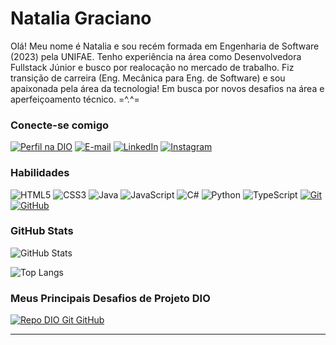 # Natalia Graciano

Olá! Meu nome é Natalia e sou recém formada em Engenharia de Software (2023) pela UNIFAE. Tenho experiência na área como Desenvolvedora Fullstack Júnior e busco por realocação no mercado de trabalho. Fiz transição de carreira (Eng. Mecânica para Eng. de Software) e sou apaixonada pela área da tecnologia! Em busca por novos desafios na área e aperfeiçoamento técnico.  =^.^=

### Conecte-se comigo

[![Perfil na DIO](https://img.shields.io/badge/-Meu%20Perfil%20na%20DIO-9400D3?style=for-the-badge)](https://web.dio.me/users/nataliavgraciano/)
[![E-mail](https://img.shields.io/badge/-Email-FFF?style=for-the-badge&logo=microsoft-outlook&logoColor=30A3DC)](mailto:natalia-graciano@hotmail.com)
[![LinkedIn](https://img.shields.io/badge/-LinkedIn-1E90FF?style=for-the-badge&logo=linkedin&logoColor=FFF)](https://www.linkedin.com/in/natalia-graciano-219b7683/)
[![Instagram](https://img.shields.io/badge/Instagram-F08080?style=for-the-badge&logo=instagram)](https://www.instagram.com/nat_graciano/)

### Habilidades

![HTML5](https://img.shields.io/badge/HTML-F0E68C?style=for-the-badge&logo=html5&logoColor=FF8C00)
![CSS3](https://img.shields.io/badge/CSS3-FFA07A?style=for-the-badge&logo=css3&logoColor=E94D5F)
![Java](https://img.shields.io/badge/Java-B22222?style=for-the-badge&logo=java)
![JavaScript](https://img.shields.io/badge/JavaScript-DAA520?style=for-the-badge&logo=javascript&logoColor=FFD700)
![C#](https://img.shields.io/badge/C%23-8B008B?style=for-the-badge&logo=c-sharp&logoColor=fff)
![Python](https://img.shields.io/badge/Python-1E90FF?style=for-the-badge&logo=python)
![TypeScript](https://img.shields.io/badge/TypeScript-FFF?style=for-the-badge&logo=typescript)
[![Git](https://img.shields.io/badge/Git-FFC0CB?style=for-the-badge&logo=git&logoColor=E94D5F)](https://git-scm.com/doc)
[![GitHub](https://img.shields.io/badge/GitHub-000?style=for-the-badge&logo=github&logoColor=A020F0)](https://docs.github.com/)

### GitHub Stats

![GitHub Stats](https://github-readme-stats.vercel.app/api?username=nataliiavg&theme=transparent&bg_color=000&border_color=DA70D6&show_icons=true&icon_color=00FF7F&title_color=DA70D6&text_color=FFF&hide_title=true&hide=stars)

![Top Langs](https://github-readme-stats-git-masterrstaa-rickstaa.vercel.app/api/top-langs/?username=nataliiavg&layout=compact&bg_color=000&border_color=DA70D6&title_color=DA70D6&text_color=FFF&hide_title=true)

### Meus Principais Desafios de Projeto DIO

[![Repo DIO Git GitHub](https://github-readme-stats.vercel.app/api/pin/?username=elidianaandrade&repo=dio-lab-open-source&bg_color=000&border_color=DA70D6&show_icons=true&icon_color=00FF7F&title_color=DA70D6&text_color=FFF)](https://github.com/nataliiavg/dio-lab-open-source)

---
